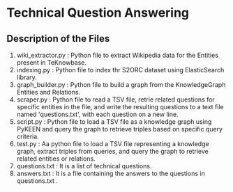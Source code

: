 # Technical Question Answering

## Description of the Files

1. wiki_extractor.py : Python file to extract Wikipedia data for the Entities present in TeKnowbase.
2. indexing.py : Python file to index thr S2ORC dataset using ElasticSearch library.
3. graph_builder.py : Python file to build a graph from the KnowledgeGraph Entities and Relations.
4. scraper.py : Python file to read a TSV file, retrie related questions for specific entities in the file, and write the resulting questions to a text file named 'questions.txt', with each question on a new line.
5. script.py : Python file to load a TSV file as a knowledge graph using PyKEEN and query the graph to retrieve triples based on specific query criteria.
6. test.py : Aa python file to load a TSV file representing a knowledge graph, extract triples from queries, and query the graph to retrieve related entities or relations.
7. questions.txt : It is a list of technical questions.
8. answers.txt : It is a file containing the answers to the questions in questions.txt .
